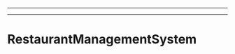 -----------------------------------------------------------------------------------
----------------------------------------------------------------------------------------------------
# RestaurantManagementSystem
